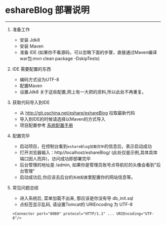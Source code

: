 ﻿# eshareBlog 部署说明
---
1. 准备工作
   - 安装 Jdk8
   - 安装 Maven
   - 准备 IDE (如果你不看源码，可以忽略下面的步骤，直接通过Maven编译war包:mvn clean package -DskipTests)

2. IDE 需要配置的东西
   - 编码方式设为UTF-8
   - 配置Maven
   - 设置Jdk8
   关于这些配置,网上有一大把的资料,所以此处不再重复。
   
3. 获取代码导入到IDE
   - 从 http://git.oschina.net/eshare/eshareBlog 拉取最新代码
   - 导入到IDE的时候请选择以Maven的方式导入
   - 项目配置参考 [系统配置手册][2]
   
4. 配置完毕
   - 启动项目，在控制台看到`eshareBlog加载完毕`的信息后，表示启动成功
   - 打开浏览器输入：http//localhost/eshareBlog/ (此处仅是示例,具体具体端口因人而异)，访问成功即部署完毕
   - 后台管理的地址是 /admin, 如果你是管理员账号点导航栏的头像会看到"后台管理"
   - 启动成功后,你应该去后台的`系统配置`里配置你的网站信息等。
   
5. 常见问题总结
   - 进入系统后, 菜单加载不出来, 那应该是你没有导 db_init.sql
   - 点标签显示乱码, 请设置Tomcat的 URIEncoding 为 UTF-8
   ```
   <Connector port="8080" protocol="HTTP/1.1" ... URIEncoding="UTF-8"/>
   ```


  [1]: http://www.graphicsmagick.org/download.html
  [2]: https://www.zybuluo.com/evan/note/165905